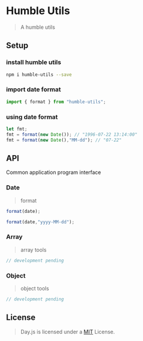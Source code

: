 # Humble Utils

> A humble utils

## Setup

### install humble utils

``` bash
npm i humble-utils --save
```

### import date format

``` javascript
import { format } from "humble-utils";
```

### using date format

``` javascript
let fmt;
fmt = format(new Date()); // "1996-07-22 13:14:00"
fmt = format(new Date(),"MM-dd"); // "07-22"
```

## API

Common application program interface

### Date

> format

``` javascript
format(date);

format(date,"yyyy-MM-dd");
```

### Array

> array tools

``` javascript
// development pending
```

### Object

> object tools

``` javascript
// development pending
```

## License

> Day.js is licensed under a [MIT](https://opensource.org/licenses/MIT/) License.
